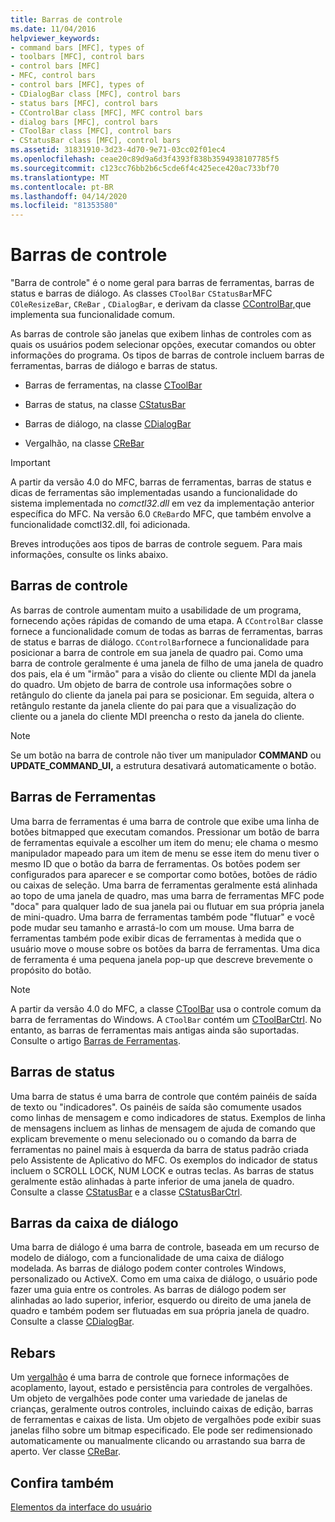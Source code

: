 ```yaml
---
title: Barras de controle
ms.date: 11/04/2016
helpviewer_keywords:
- command bars [MFC], types of
- toolbars [MFC], control bars
- control bars [MFC]
- MFC, control bars
- control bars [MFC], types of
- CDialogBar class [MFC], control bars
- status bars [MFC], control bars
- CControlBar class [MFC], MFC control bars
- dialog bars [MFC], control bars
- CToolBar class [MFC], control bars
- CStatusBar class [MFC], control bars
ms.assetid: 31831910-3d23-4d70-9e71-03cc02f01ec4
ms.openlocfilehash: ceae20c89d9a6d3f4393f838b3594938107785f5
ms.sourcegitcommit: c123cc76bb2b6c5cde6f4c425ece420ac733bf70
ms.translationtype: MT
ms.contentlocale: pt-BR
ms.lasthandoff: 04/14/2020
ms.locfileid: "81353580"
---
```

# <a name="control-bars"></a>Barras de controle

"Barra de controle" é o nome geral para barras de ferramentas, barras de status e barras de diálogo. As classes `CToolBar` `CStatusBar`MFC `COleResizeBar`, `CReBar` , `CDialogBar`, e derivam da classe [CControlBar,](../mfc/reference/ccontrolbar-class.md)que implementa sua funcionalidade comum.

As barras de controle são janelas que exibem linhas de controles com as quais os usuários podem selecionar opções, executar comandos ou obter informações do programa. Os tipos de barras de controle incluem barras de ferramentas, barras de diálogo e barras de status.

- Barras de ferramentas, na classe [CToolBar](../mfc/reference/ctoolbar-class.md)

- Barras de status, na classe [CStatusBar](../mfc/reference/cstatusbar-class.md)

- Barras de diálogo, na classe [CDialogBar](../mfc/reference/cdialogbar-class.md)

- Vergalhão, na classe [CReBar](../mfc/reference/crebar-class.md)

> [!IMPORTANT]
> A partir da versão 4.0 do MFC, barras de ferramentas, barras de status e dicas de ferramentas são implementadas usando a funcionalidade do sistema implementada no *comctl32.dll* em vez da implementação anterior específica do MFC. Na versão 6.0 `CReBar`do MFC, que também envolve a funcionalidade comctl32.dll, foi adicionada.

Breves introduções aos tipos de barras de controle seguem. Para mais informações, consulte os links abaixo.

## <a name="control-bars"></a>Barras de controle

As barras de controle aumentam muito a usabilidade de um programa, fornecendo ações rápidas de comando de uma etapa. A `CControlBar` classe fornece a funcionalidade comum de todas as barras de ferramentas, barras de status e barras de diálogo. `CControlBar`fornece a funcionalidade para posicionar a barra de controle em sua janela de quadro pai. Como uma barra de controle geralmente é uma janela de filho de uma janela de quadro dos pais, ela é um "irmão" para a visão do cliente ou cliente MDI da janela do quadro. Um objeto de barra de controle usa informações sobre o retângulo do cliente da janela pai para se posicionar. Em seguida, altera o retângulo restante da janela cliente do pai para que a visualização do cliente ou a janela do cliente MDI preencha o resto da janela do cliente.

> [!NOTE]
> Se um botão na barra de controle não tiver um manipulador **COMMAND** ou **UPDATE_COMMAND_UI,** a estrutura desativará automaticamente o botão.

## <a name="toolbars"></a>Barras de Ferramentas

Uma barra de ferramentas é uma barra de controle que exibe uma linha de botões bitmapped que executam comandos. Pressionar um botão de barra de ferramentas equivale a escolher um item do menu; ele chama o mesmo manipulador mapeado para um item de menu se esse item do menu tiver o mesmo ID que o botão da barra de ferramentas. Os botões podem ser configurados para aparecer e se comportar como botões, botões de rádio ou caixas de seleção. Uma barra de ferramentas geralmente está alinhada ao topo de uma janela de quadro, mas uma barra de ferramentas MFC pode "doca" para qualquer lado de sua janela pai ou flutuar em sua própria janela de mini-quadro. Uma barra de ferramentas também pode "flutuar" e você pode mudar seu tamanho e arrastá-lo com um mouse. Uma barra de ferramentas também pode exibir dicas de ferramentas à medida que o usuário move o mouse sobre os botões da barra de ferramentas. Uma dica de ferramenta é uma pequena janela pop-up que descreve brevemente o propósito do botão.

> [!NOTE]
> A partir da versão 4.0 do MFC, a classe [CToolBar](../mfc/reference/ctoolbar-class.md) usa o controle comum da barra de ferramentas do Windows. A `CToolBar` contém um [CToolBarCtrl](../mfc/reference/ctoolbarctrl-class.md). No entanto, as barras de ferramentas mais antigas ainda são suportadas. Consulte o artigo [Barras de Ferramentas](../mfc/mfc-toolbar-implementation.md).

## <a name="status-bars"></a>Barras de status

Uma barra de status é uma barra de controle que contém painéis de saída de texto ou "indicadores". Os painéis de saída são comumente usados como linhas de mensagem e como indicadores de status. Exemplos de linha de mensagens incluem as linhas de mensagem de ajuda de comando que explicam brevemente o menu selecionado ou o comando da barra de ferramentas no painel mais à esquerda da barra de status padrão criada pelo Assistente de Aplicativo do MFC. Os exemplos do indicador de status incluem o SCROLL LOCK, NUM LOCK e outras teclas. As barras de status geralmente estão alinhadas à parte inferior de uma janela de quadro. Consulte a classe [CStatusBar](../mfc/reference/cstatusbar-class.md) e a classe [CStatusBarCtrl](../mfc/reference/cstatusbarctrl-class.md).

## <a name="dialog-bars"></a>Barras da caixa de diálogo

Uma barra de diálogo é uma barra de controle, baseada em um recurso de modelo de diálogo, com a funcionalidade de uma caixa de diálogo modelada. As barras de diálogo podem conter controles Windows, personalizado ou ActiveX. Como em uma caixa de diálogo, o usuário pode fazer uma guia entre os controles. As barras de diálogo podem ser alinhadas ao lado superior, inferior, esquerdo ou direito de uma janela de quadro e também podem ser flutuadas em sua própria janela de quadro. Consulte a classe [CDialogBar](../mfc/reference/cdialogbar-class.md).

## <a name="rebars"></a>Rebars

Um [vergalhão](../mfc/using-crebarctrl.md) é uma barra de controle que fornece informações de acoplamento, layout, estado e persistência para controles de vergalhões. Um objeto de vergalhões pode conter uma variedade de janelas de crianças, geralmente outros controles, incluindo caixas de edição, barras de ferramentas e caixas de lista. Um objeto de vergalhões pode exibir suas janelas filho sobre um bitmap especificado. Ele pode ser redimensionado automaticamente ou manualmente clicando ou arrastando sua barra de aperto. Ver classe [CReBar](../mfc/reference/crebar-class.md).

## <a name="see-also"></a>Confira também

[Elementos da interface do usuário](../mfc/user-interface-elements-mfc.md)
